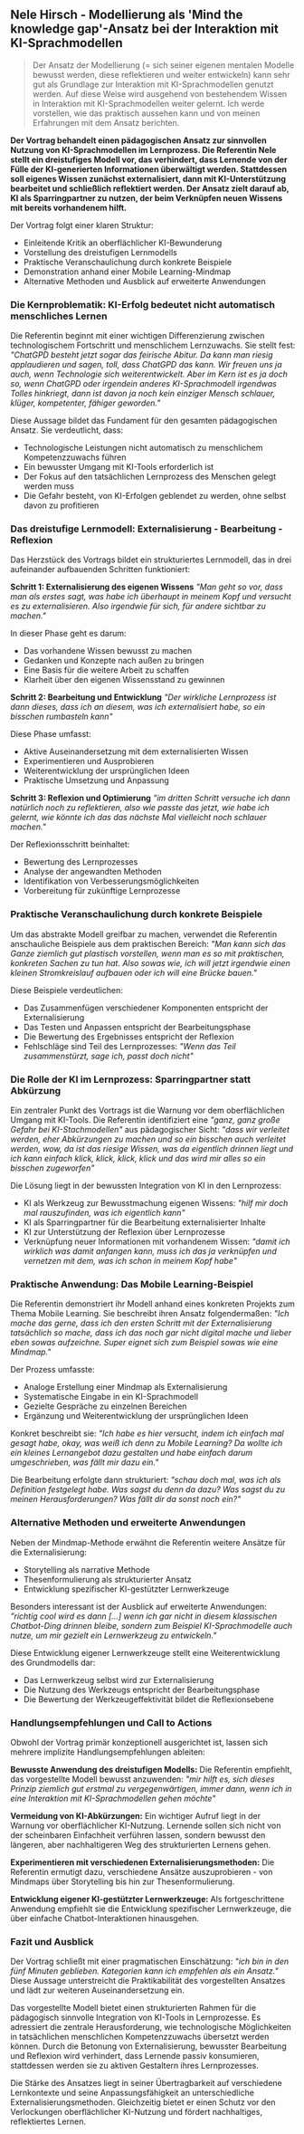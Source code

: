 ## Nele Hirsch - Modellierung als 'Mind the knowledge gap'-Ansatz bei der Interaktion mit KI-Sprachmodellen

> Der Ansatz der Modellierung (= sich seiner eigenen mentalen Modelle bewusst werden, diese reflektieren und weiter entwickeln) kann sehr gut als Grundlage zur Interaktion mit KI-Sprachmodellen genutzt werden. Auf diese Weise wird ausgehend von bestehendem Wissen in Interaktion mit KI-Sprachmodellen weiter gelernt.
Ich werde vorstellen, wie das praktisch aussehen kann und von meinen Erfahrungen mit dem Ansatz berichten.

**Der Vortrag behandelt einen pädagogischen Ansatz zur sinnvollen Nutzung von KI-Sprachmodellen im Lernprozess. Die Referentin Nele stellt ein dreistufiges Modell vor, das verhindert, dass Lernende von der Fülle der KI-generierten Informationen überwältigt werden. Stattdessen soll eigenes Wissen zunächst externalisiert, dann mit KI-Unterstützung bearbeitet und schließlich reflektiert werden. Der Ansatz zielt darauf ab, KI als Sparringpartner zu nutzen, der beim Verknüpfen neuen Wissens mit bereits vorhandenem hilft.**

Der Vortrag folgt einer klaren Struktur:
- Einleitende Kritik an oberflächlicher KI-Bewunderung
- Vorstellung des dreistufigen Lernmodells
- Praktische Veranschaulichung durch konkrete Beispiele
- Demonstration anhand einer Mobile Learning-Mindmap
- Alternative Methoden und Ausblick auf erweiterte Anwendungen

### Die Kernproblematik: KI-Erfolg bedeutet nicht automatisch menschliches Lernen

Die Referentin beginnt mit einer wichtigen Differenzierung zwischen technologischem Fortschritt und menschlichem Lernzuwachs. Sie stellt fest: *"ChatGPD besteht jetzt sogar das feirische Abitur. Da kann man riesig applaudieren und sagen, toll, dass ChatGPD das kann. Wir freuen uns ja auch, wenn Technologie sich weiterentwickelt. Aber im Kern ist es ja doch so, wenn ChatGPD oder irgendein anderes KI-Sprachmodell irgendwas Tolles hinkriegt, dann ist davon ja noch kein einziger Mensch schlauer, klüger, kompetenter, fähiger geworden."*

Diese Aussage bildet das Fundament für den gesamten pädagogischen Ansatz. Sie verdeutlicht, dass:
- Technologische Leistungen nicht automatisch zu menschlichem Kompetenzzuwachs führen
- Ein bewusster Umgang mit KI-Tools erforderlich ist
- Der Fokus auf den tatsächlichen Lernprozess des Menschen gelegt werden muss
- Die Gefahr besteht, von KI-Erfolgen geblendet zu werden, ohne selbst davon zu profitieren

### Das dreistufige Lernmodell: Externalisierung - Bearbeitung - Reflexion

Das Herzstück des Vortrags bildet ein strukturiertes Lernmodell, das in drei aufeinander aufbauenden Schritten funktioniert:

**Schritt 1: Externalisierung des eigenen Wissens**
*"Man geht so vor, dass man als erstes sagt, was habe ich überhaupt in meinem Kopf und versucht es zu externalisieren. Also irgendwie für sich, für andere sichtbar zu machen."*

In dieser Phase geht es darum:
- Das vorhandene Wissen bewusst zu machen
- Gedanken und Konzepte nach außen zu bringen
- Eine Basis für die weitere Arbeit zu schaffen
- Klarheit über den eigenen Wissensstand zu gewinnen

**Schritt 2: Bearbeitung und Entwicklung**
*"Der wirkliche Lernprozess ist dann dieses, dass ich an diesem, was ich externalisiert habe, so ein bisschen rumbasteln kann"*

Diese Phase umfasst:
- Aktive Auseinandersetzung mit dem externalisierten Wissen
- Experimentieren und Ausprobieren
- Weiterentwicklung der ursprünglichen Ideen
- Praktische Umsetzung und Anpassung

**Schritt 3: Reflexion und Optimierung**
*"im dritten Schritt versuche ich dann natürlich noch zu reflektieren, also wie passte das jetzt, wie habe ich gelernt, wie könnte ich das das nächste Mal vielleicht noch schlauer machen."*

Der Reflexionsschritt beinhaltet:
- Bewertung des Lernprozesses
- Analyse der angewandten Methoden
- Identifikation von Verbesserungsmöglichkeiten
- Vorbereitung für zukünftige Lernprozesse

### Praktische Veranschaulichung durch konkrete Beispiele

Um das abstrakte Modell greifbar zu machen, verwendet die Referentin anschauliche Beispiele aus dem praktischen Bereich: *"Man kann sich das Ganze ziemlich gut plastisch vorstellen, wenn man es so mit praktischen, konkreten Sachen zu tun hat. Also sowas wie, ich will jetzt irgendwie einen kleinen Stromkreislauf aufbauen oder ich will eine Brücke bauen."*

Diese Beispiele verdeutlichen:
- Das Zusammenfügen verschiedener Komponenten entspricht der Externalisierung
- Das Testen und Anpassen entspricht der Bearbeitungsphase
- Die Bewertung des Ergebnisses entspricht der Reflexion
- Fehlschläge sind Teil des Lernprozesses: *"Wenn das Teil zusammenstürzt, sage ich, passt doch nicht"*

### Die Rolle der KI im Lernprozess: Sparringpartner statt Abkürzung

Ein zentraler Punkt des Vortrags ist die Warnung vor dem oberflächlichen Umgang mit KI-Tools. Die Referentin identifiziert eine *"ganz, ganz große Gefahr bei KI-Stachmodellen"* aus pädagogischer Sicht: *"dass wir verleitet werden, eher Abkürzungen zu machen und so ein bisschen auch verleitet werden, wow, da ist das riesige Wissen, was da eigentlich drinnen liegt und ich kann einfach klick, klick, klick, klick und das wird mir alles so ein bisschen zugeworfen"*

Die Lösung liegt in der bewussten Integration von KI in den Lernprozess:
- KI als Werkzeug zur Bewusstmachung eigenen Wissens: *"hilf mir doch mal rauszufinden, was ich eigentlich kann"*
- KI als Sparringpartner für die Bearbeitung externalisierter Inhalte
- KI zur Unterstützung der Reflexion über Lernprozesse
- Verknüpfung neuer Informationen mit vorhandenem Wissen: *"damit ich wirklich was damit anfangen kann, muss ich das ja verknüpfen und vernetzen mit dem, was ich schon in meinem Kopf habe"*

### Praktische Anwendung: Das Mobile Learning-Beispiel

Die Referentin demonstriert ihr Modell anhand eines konkreten Projekts zum Thema Mobile Learning. Sie beschreibt ihren Ansatz folgendermaßen: *"Ich mache das gerne, dass ich den ersten Schritt mit der Externalisierung tatsächlich so mache, dass ich das noch gar nicht digital mache und lieber eben sowas aufzeichne. Super eignet sich zum Beispiel sowas wie eine Mindmap."*

Der Prozess umfasste:
- Analoge Erstellung einer Mindmap als Externalisierung
- Systematische Eingabe in ein KI-Sprachmodell
- Gezielte Gespräche zu einzelnen Bereichen
- Ergänzung und Weiterentwicklung der ursprünglichen Ideen

Konkret beschreibt sie: *"Ich habe es hier versucht, indem ich einfach mal gesagt habe, okay, was weiß ich denn zu Mobile Learning? Da wollte ich ein kleines Lernangebot dazu gestalten und habe einfach darum umgeschrieben, was fällt mir dazu ein."*

Die Bearbeitung erfolgte dann strukturiert: *"schau doch mal, was ich als Definition festgelegt habe. Was sagst du denn da dazu? Was sagst du zu meinen Herausforderungen? Was fällt dir da sonst noch ein?"*

### Alternative Methoden und erweiterte Anwendungen

Neben der Mindmap-Methode erwähnt die Referentin weitere Ansätze für die Externalisierung:
- Storytelling als narrative Methode
- Thesenformulierung als strukturierter Ansatz
- Entwicklung spezifischer KI-gestützter Lernwerkzeuge

Besonders interessant ist der Ausblick auf erweiterte Anwendungen: *"richtig cool wird es dann [...] wenn ich gar nicht in diesem klassischen Chatbot-Ding drinnen bleibe, sondern zum Beispiel KI-Sprachmodelle auch nutze, um mir gezielt ein Lernwerkzeug zu entwickeln."*

Diese Entwicklung eigener Lernwerkzeuge stellt eine Weiterentwicklung des Grundmodells dar:
- Das Lernwerkzeug selbst wird zur Externalisierung
- Die Nutzung des Werkzeugs entspricht der Bearbeitungsphase
- Die Bewertung der Werkzeugeffektivität bildet die Reflexionsebene

### Handlungsempfehlungen und Call to Actions

Obwohl der Vortrag primär konzeptionell ausgerichtet ist, lassen sich mehrere implizite Handlungsempfehlungen ableiten:

**Bewusste Anwendung des dreistufigen Modells:**
Die Referentin empfiehlt, das vorgestellte Modell bewusst anzuwenden: *"mir hilft es, sich dieses Prinzip ziemlich gut erstmal zu vergegenwärtigen, immer dann, wenn ich in eine Interaktion mit KI-Sprachmodellen gehen möchte"*

**Vermeidung von KI-Abkürzungen:**
Ein wichtiger Aufruf liegt in der Warnung vor oberflächlicher KI-Nutzung. Lernende sollen sich nicht von der scheinbaren Einfachheit verführen lassen, sondern bewusst den längeren, aber nachhaltigeren Weg des strukturierten Lernens gehen.

**Experimentieren mit verschiedenen Externalisierungsmethoden:**
Die Referentin ermutigt dazu, verschiedene Ansätze auszuprobieren - von Mindmaps über Storytelling bis hin zur Thesenformulierung.

**Entwicklung eigener KI-gestützter Lernwerkzeuge:**
Als fortgeschrittene Anwendung empfiehlt sie die Entwicklung spezifischer Lernwerkzeuge, die über einfache Chatbot-Interaktionen hinausgehen.

### Fazit und Ausblick

Der Vortrag schließt mit einer pragmatischen Einschätzung: *"ich bin in den fünf Minuten geblieben. Kategorien kann ich empfehlen als ein Ansatz."* Diese Aussage unterstreicht die Praktikabilität des vorgestellten Ansatzes und lädt zur weiteren Auseinandersetzung ein.

Das vorgestellte Modell bietet einen strukturierten Rahmen für die pädagogisch sinnvolle Integration von KI-Tools in Lernprozesse. Es adressiert die zentrale Herausforderung, wie technologische Möglichkeiten in tatsächlichen menschlichen Kompetenzzuwachs übersetzt werden können. Durch die Betonung von Externalisierung, bewusster Bearbeitung und Reflexion wird verhindert, dass Lernende passiv konsumieren, stattdessen werden sie zu aktiven Gestaltern ihres Lernprozesses.

Die Stärke des Ansatzes liegt in seiner Übertragbarkeit auf verschiedene Lernkontexte und seine Anpassungsfähigkeit an unterschiedliche Externalisierungsmethoden. Gleichzeitig bietet er einen Schutz vor den Verlockungen oberflächlicher KI-Nutzung und fördert nachhaltiges, reflektiertes Lernen.